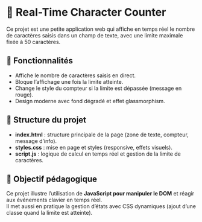 # 📝 Real-Time Character Counter

Ce projet est une petite application web qui affiche en temps réel le nombre de caractères saisis dans un champ de texte, avec une limite maximale fixée à 50 caractères.

## 🚀 Fonctionnalités
- Affiche le nombre de caractères saisis en direct.
- Bloque l’affichage une fois la limite atteinte.
- Change le style du compteur si la limite est dépassée (message en rouge).
- Design moderne avec fond dégradé et effet glassmorphism.

## 📂 Structure du projet
- **index.html** : structure principale de la page (zone de texte, compteur, message d’info).
- **styles.css** : mise en page et styles (responsive, effets visuels).
- **script.js** : logique de calcul en temps réel et gestion de la limite de caractères.

## 🎯 Objectif pédagogique
Ce projet illustre l’utilisation de **JavaScript pour manipuler le DOM** et réagir aux événements clavier en temps réel.  
Il met aussi en pratique la gestion d’états avec CSS dynamiques (ajout d’une classe quand la limite est atteinte).

